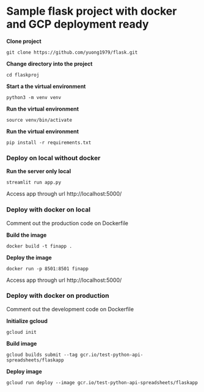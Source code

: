 # Sample flask project with docker and GCP deployment ready 

**Clone project**

`git clone https://github.com/yuong1979/flask.git`

**Change directory into the project**

`cd flaskproj`

**Start a the virtual environment**

`python3 -m venv venv`

**Run the virtual environment**

`source venv/bin/activate`

**Run the virtual environment**

`pip install -r requirements.txt`

### Deploy on local without docker

**Run the server only local**

`streamlit run app.py`

Access app through url http://localhost:5000/


### Deploy with docker on local

Comment out the production code on Dockerfile

**Build the image**

`docker build -t finapp .`

**Deploy the image**

`docker run -p 8501:8501 finapp`

Access app through url http://localhost:5000/


### Deploy with docker on production

Comment out the development code on Dockerfile

**Initialize gcloud**

`gcloud init`

**Build image**

`gcloud builds submit --tag gcr.io/test-python-api-spreadsheets/flaskapp`

**Deploy image**

`gcloud run deploy --image gcr.io/test-python-api-spreadsheets/flaskapp`




<!-- export FLASK_APP=app.py
export FLASK_ENV=development
flask run -->
